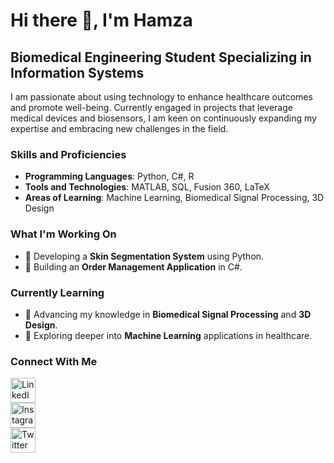 # Hi there 👋, I'm Hamza

## Biomedical Engineering Student Specializing in Information Systems

I am passionate about using technology to enhance healthcare outcomes and promote well-being. Currently engaged in projects that leverage medical devices and biosensors, I am keen on continuously expanding my expertise and embracing new challenges in the field.

### Skills and Proficiencies
- **Programming Languages**: Python, C#, R
- **Tools and Technologies**: MATLAB, SQL, Fusion 360, LaTeX
- **Areas of Learning**: Machine Learning, Biomedical Signal Processing, 3D Design

### What I'm Working On
- 🔭 Developing a **Skin Segmentation System** using Python.
- 🔭 Building an **Order Management Application** in C#.

### Currently Learning
- 🌱 Advancing my knowledge in **Biomedical Signal Processing** and **3D Design**.
- 🌱 Exploring deeper into **Machine Learning** applications in healthcare.

### Connect With Me
[<img src='https://cdn.jsdelivr.net/npm/simple-icons@v3.0.1/icons/linkedin.svg' alt='LinkedIn' height='40'>](https://www.linkedin.com/in/muhammad-hamza-insaf/)  
[<img src='https://cdn.jsdelivr.net/npm/simple-icons@v3.0.1/icons/instagram.svg' alt='Instagram' height='40'>](https://www.instagram.com/hamzainsaf10/)  
[<img src='https://cdn.jsdelivr.net/npm/simple-icons@v3.0.1/icons/twitter.svg' alt='Twitter' height='40'>](https://twitter.com/mhamzainsaf)

